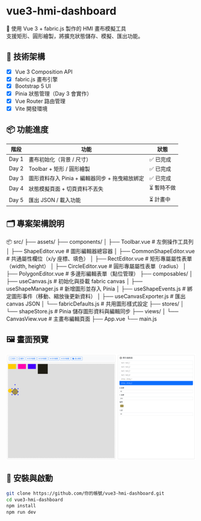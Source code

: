 # vue3-hmi-dashboard

🎨 使用 Vue 3 + fabric.js 製作的 HMI 畫布模擬工具  
支援矩形、圓形繪製，將擴充狀態儲存、模擬、匯出功能。

## 🔧 技術架構

- [x] Vue 3 Composition API
- [x] fabric.js 畫布引擎
- [x] Bootstrap 5 UI
- [x] Pinia 狀態管理（Day 3 會實作）
- [x] Vue Router 路由管理
- [x] Vite 開發環境

## 📦 功能進度

| 階段  | 功能                                           | 狀態        |
| ----- | ---------------------------------------------- | ----------- |
| Day 1 | 畫布初始化（背景 / 尺寸）                      | ✅ 已完成   |
| Day 2 | Toolbar + 矩形 / 圓形繪製                      | ✅ 已完成   |
| Day 3 | 圖形資料存入 Pinia + 編輯器同步 + 拖曳縮放綁定 | ✅ 已完成   |
| Day 4 | 狀態模擬頁面 + 切頁資料不丟失                  | ⏳ 暫時不做 |
| Day 5 | 匯出 JSON / 載入功能                           | ⏳ 計畫中   |

## 🗂️ 專案架構說明

📦 src/
├── assets/
├── components/
│ ├── Toolbar.vue # 左側操作工具列
│ ├── ShapeEditor.vue # 圖形編輯器總容器
│ ├── CommonShapeEditor.vue # 共通屬性欄位（x/y 座標、填色）
│ ├── RectEditor.vue # 矩形專屬屬性表單（width, height）
│ ├── CircleEditor.vue # 圓形專屬屬性表單（radius）
│ ├── PolygonEditor.vue # 多邊形編輯表單（點位管理）
├── composables/
│ ├── useCanvas.js # 初始化與掛載 fabric canvas
│ ├── useShapeManager.js # 新增圖形並存入 Pinia
│ ├── useShapeEvents.js # 綁定圖形事件（移動、縮放後更新資料）
│ ├── useCanvasExporter.js # 匯出 canvas JSON
│ └── fabricDefaults.js # 共用圖形樣式設定
├── stores/
│ └── shapeStore.js # Pinia 儲存圖形資料與編輯同步
├── views/
│ └── CanvasView.vue # 主畫布編輯頁面
├── App.vue
└── main.js

## 🖼️ 畫面預覽

![alt text](image.png)

## 🚀 安裝與啟動

```bash
git clone https://github.com/你的帳號/vue3-hmi-dashboard.git
cd vue3-hmi-dashboard
npm install
npm run dev
```
